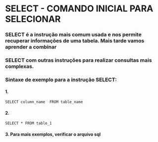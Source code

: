 # SELECT - COMANDO INICIAL PARA SELECIONAR
### SELECT é a instrução mais comum usada e nos permite recuperar informações de uma tabela. Mais tarde vamos aprender a combinar

### SELECT com outras instruções para realizar consultas mais complexas.
### Sintaxe de exemplo para a instrução SELECT:
#### 1. 
````
SELECT column_name  FROM table_name
````
#### 2. 
````
SELECT * FROM table_1
````
#### 3. Para mais exemplos, verificar o arquivo sql


